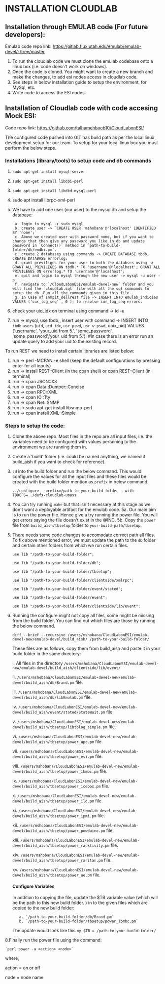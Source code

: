 # INSTALLATION CLOUDLAB

## Installation through EMULAB code (For future developers): 

Emulab code repo link: https://gitlab.flux.utah.edu/emulab/emulab-devel/-/tree/master

1. To run the cloudlab code we must clone the emulab codebase onto a linux box (i.e. code doesn't work on windows). 
2. Once the code is cloned. You might want to create a new branch and make the changes, to add esi nodes access in cloudlab code.
3. See steps in below installation guide to setup the environment, for MySql, etc.
4. Write code to access the ESI nodes.

## Installation of Cloudlab code with code accesing Mock ESI:

Code repo link: https://github.com/talhamehboob10/CloudLabonESI/


The configured code pushed into GIT has build path as per the local linux development setup for our team. To setup for your local linux box you must perform the below steps.

### Installations (library/tools) to setup code and db commands

1. `sudo apt-get install mysql-server`
2. `sudo apt-get install libdbi-perl`
3. `sudo apt-get install libdbd-mysql-perl`
4. sudo apt install librpc-xml-perl
5. We have to add one user (our user) to the mysql db and setup the database:

        a. login to mysql -> sudo mysql
        b. create user -> `CREATE USER 'mshobana'@'localhost' IDENTIFIED BY 'none';`
        c. Above we created user with password none, but if you want to change that then give any password you like in db and update password in `Connect()` method in `path-to-build-folder/db/emdbi.pm`.
        c. create 2 databases using commands -> CREATE DATABASE tbdb; CREATE DATABASE errorlog;
        d. grant previliges for your user to both the databses using -> GRANT ALL PRIVILEGES ON tbdb.* TO 'username'@'localhost'; GRANT ALL PRIVILEGES ON errorlog.* TO 'username'@'localhost';
        e. quit and login to mysql through the new user -> mysql -u user -p
        f. navigate to `/CloudLabonESI/emulab-devel-new` folder and you will find the `cloudlab.sql` file with all the sql commands to setup the db. Run all the commands given in this file.
        g. In Case of snmpit_dellrest file -> INSERT INTO emulab_indicies VALUES ('cur_log_seq' , 0 ); to resolve cur_log_seq errors. 
        
5. check your uid_idx on terminal using command -> id -u <username> 
6. run -> mysql, use tbdb;, insert user with command -> INSERT INTO `tbdb`.`users` (`uid`, `uid_idx`, `usr_pswd`, `usr_w_pswd`, unix_uid) VALUES ('username', 'your_uid from 5.', 'some_password', 'some_password','your_uid from 5.'); #In case there is an error run an update query to add your uid to the existing record.
        
To run REST we need to install certain libraries are listed below:
1. run -> perl -MCPAN -e shell (keep the default configurations by pressing enter for all inputs)
2. run -> install REST::Client (in the cpan shell) or cpan REST::Client (in terminal)
3. run -> cpan JSON::XS
4. run -> cpan Data::Dumper::Concise
5. run ->  cpan RPC::XML
6. run -> cpan IO::Tty
7. run -> cpan Net::SNMP
8. run -> sudo apt-get install libsnmp-perl
9. run -> cpan install XML::Simple

### Steps to setup the code:

1. Clone the above repo. Most files in the repo are all input files, i.e. the variables need to be configured with values pertaining to the environment we are running them in.
2. Create a 'build' folder (i.e. could be named anything, we named it build_aish if you want to check for reference).
3. `cd` into the build folder and run the below command. This would configure the values for all the input files and these files would be created with the build folder mention as `prefix` in below command.

    `../configure --prefix=/path-to-your-build-folder --with-TBDEFS=../defs-cloudlab-umass`  
4. You can try running `make` but that isn't necessary at this stage as we don't want a deployable artifact for the emulab code.
5a. Our main aim is to run the power file. Hence give a try running the power file. You will get errors saying the file doesn't exist in the @INC. 
5b. Copy the `power` file from `build_aish/tbsetup` folder to `your-build-path/tbsetup`.
6. There needs some code changes to accomodate correct path all files. To fix above mentioned error, we must update the path to the `db` folder and certain other folders from which we run certain files.

    `use lib "/path-to-your-build-folder";`
    

    `use lib "/path-to-your-build-folder/db";`
    

    `use lib "/path-to-your-build-folder/tbsetup";`


    `use lib "/path-to-your-build-folder/clientside/xmlrpc";`


    `use lib "/path-to-your-build-folder/event/stated";`


    `use lib "/path-to-your-build-folder/event";`


    `use lib "/path-to-your-build-folder/clientside/lib/event";`
    
1. Running the configure might not copy all files, some might be missing from the build folder. You can find out which files are those by running the below command.

    `diff --brief --recursive /users/mshobana/CloudLabonESI/emulab-devel-new/emulab-devel/build_aish/ /path-to-your-build-folder/`
    
      These files are as follows, copy them from build_aish and paste it in your build folder in the same directory:
      
      i. All files in the directory `/users/mshobana/CloudLabonESI/emulab-devel-new/emulab-devel/build_aish/clientside/lib/event/`
      
      ii. `/users/mshobana/CloudLabonESI/emulab-devel-new/emulab-devel/build_aish/db/Brand.pm` file.
      
      iii. `/users/mshobana/CloudLabonESI/emulab-devel-new/emulab-devel/build_aish/db/libEmulab.pm` file.
      
      iv. `/users/mshobana/CloudLabonESI/emulab-devel-new/emulab-devel/build_aish/event/stated/StateWait.pm` file.
      
      v. `/users/mshobana/CloudLabonESI/emulab-devel-new/emulab-devel/build_aish/tbsetup/libtblog_simple.pm` file.
      
      vi. `/users/mshobana/CloudLabonESI/emulab-devel-new/emulab-devel/build_aish/tbsetup/power_apc.pm` file.
      
      vii. `/users/mshobana/CloudLabonESI/emulab-devel-new/emulab-devel/build_aish/tbsetup/power_esi.pm` file.
      
      viii. `/users/mshobana/CloudLabonESI/emulab-devel-new/emulab-devel/build_aish/tbsetup/power_ibmbc.pm` file.
      
      ix. `/users/mshobana/CloudLabonESI/emulab-devel-new/emulab-devel/build_aish/tbsetup/power_icebox.pm` file.
      
      x. `/users/mshobana/CloudLabonESI/emulab-devel-new/emulab-devel/build_aish/tbsetup/power_ilo.pm` file.
      
      xi. `/users/mshobana/CloudLabonESI/emulab-devel-new/emulab-devel/build_aish/tbsetup/power_ipmi.pm` file.
      
      xii. `/users/mshobana/CloudLabonESI/emulab-devel-new/emulab-devel/build_aish/tbsetup/power_powduino.pm` file.
      
      xiii. `/users/mshobana/CloudLabonESI/emulab-devel-new/emulab-devel/build_aish/tbsetup/power_racktivity.pm` file.
      
      xiv. `/users/mshobana/CloudLabonESI/emulab-devel-new/emulab-devel/build_aish/tbsetup/power_raritan.pm` file.
      
      xv. `/users/mshobana/CloudLabonESI/emulab-devel-new/emulab-devel/build_aish/tbsetup/power_ue.pm` file.

      #### Configure Variables
      
      In addition to copying the file, update the $TB variable value (which will be the path to this new build folder. ) in to the given files which are copied to the new build folder:
      
          a. `/path-to-your-build-folder/db/Brand.pm`
          b. `/path-to-your-build-folder/tbsetup/power_ibmbc.pm`
      
      The update would look like this 
      `my $TB = /path-to-your-build-folder/`

8.Finally run the power file using the command:

    `perl power -a <action> <node>`
    
where,

action = on or off

node = node name

